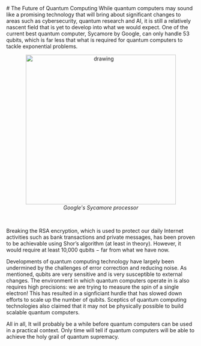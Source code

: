<span />
# The Future of Quantum Computing
While quantum computers may sound like a promising technology that will bring about significant changes to areas such as cybersecurity, quantum research and AI, it is still a relatively nascent field that is yet to develop into what we would expect. One of the current best quantum computer, Sycamore by Google, can only handle 53 qubits, which is far less that what is required for quantum computers to tackle exponential problems. 

<figure align="center">
<img src="https://images.theconversation.com/files/303589/original/file-20191125-74588-j0a746.png?ixlib=rb-1.1.0&q=45&auto=format&w=1000&fit=clip" alt="drawing" width="400" />
<figcaption><i>Google's Sycamore processor</i></figcaption>

</figure>

<br />

Breaking the RSA encryption, which is used to protect our daily Internet activities such as bank transactions and private messages, has been proven to be achievable using Shor’s algorithm (at least in theory). However, it would require at least 10,000 qubits $-$ far from what we have now. 

Developments of quantum computing technology have largely been undermined by the challenges of error correction and reducing noise. As mentioned, qubits are very sensitive and is very susceptible to external changes. The environment in which quantum computers operate in is also requires high precisions: we are trying to measure the spin of a single electron! This has resulted in a signficiant hurdle that has slowed down efforts to scale up the number of qubits. Sceptics of quantum computing technologies also claimed that it may not be physically possible to build scalable quantum computers.

All in all, It will probably be a while before quantum computers can be used in a practical context. Only time will tell if quantum computers will be able to achieve the holy grail of quantum supremacy.



<br />